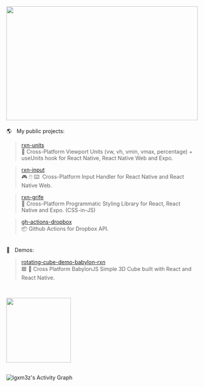 
<h2>
  <div align="center">
    <img width="100%" height="300px" src="https://github-readme-stats.vercel.app/api?username=lgxm3z&hide=stars&show_icons=true&hide_border=true&show=discussions_started&bg_color=00000000&icon_color=58a6ff&text_color=FFFFFF&title_color=58a6ff"/>
  </div>
</h2>

🌎ㅤMy public projects:<br/>
  > [rxn-units](https://github.com/Luffos/rxn-units) </br>📐 Cross-Platform Viewport Units (vw, vh, vmin, vmax, percentage) + useUnits hook for React Native, React Native Web and Expo.<br/>

  <!-- > [rxn-wakelock](https://github.com/Luffos/rxn-wakelock) </br>💤 Cross-Platform WakeLock (Keep Screen Awake) for React, React Native and Expo.<br/> -->

  > [rxn-input](https://github.com/Luffos/rxn-input) </br>🎮 🖱️ ⌨️‎ ‎ Cross-Platform Input Handler for React Native and React Native Web.

  > [rxn-grife](https://github.com/Luffos/rxn-grife) </br>🎀 Cross-Platform Programmatic Styling Library for React, React Native and Expo. (CSS-in-JS)

  > [gh-actions-dropbox](https://github.com/lgxm3z/gh-actions-dropbox) </br>📦 Github Actions for Dropbox API.

<br/>
🚧ㅤDemos:
  <!--- > [piano-demo-babylon-rxn](https://github.com/lgxm3z/piano-demo-babylon-rxn) </br>🎹 Cross Platform BabylonJS 3D Playabel Piano built with React and React Native. --> 

  > [rotating-cube-demo-babylon-rxn](https://github.com/lgxm3z/rotating-cube-demo-babylon-rxn) </br>🟦 🔄 Cross Platform BabylonJS Simple 3D Cube built with React and React Native.

  <!-- > [craco-react-native-web-monorepo](https://github.com/lgxm3z/craco-react-native-web-monorepo) </br>Craco + React Native + React Native Web (Monorepo). -->

  <!-- > [nextjs-react-native-web-monorepo](https://github.com/lgxm3z/nextjs-react-native-web-monorepo) </br>Next.js + React Native + React Native Web (Monorepo without Expo). --> 



<br/>

<a href="https://www.buymeacoffee.com/lgxm3z"><img width="170px" src="https://images.squarespace-cdn.com/content/v1/5cf6ec742e677c000119beb3/1566854989502-29SON0XHXO08IB6JQ671/68747470733a2f2f617a3734333730322e766f2e6d7365636e642e6e65742f63646e2f6b6f6669312e706e673f763d61.png"/></a>

<br/>

<!-- https://github.com/ashutosh00710/github-readme-activity-graph -->
<img alt="lgxm3z's Activity Graph" src="https://github-readme-activity-graph.vercel.app/graph/?username=lgxm3z&bg_color=080a12&color=ffdb59&line=3bd8ff&point=FFFFFF&hide_border=true"/>
